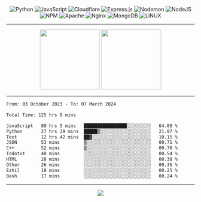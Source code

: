 <div align="center">
  
![Python](https://img.shields.io/badge/python-3670A0?style=for-the-badge&logo=python&logoColor=ffdd54) ![JavaScript](https://img.shields.io/badge/javascript-%23323330.svg?style=for-the-badge&logo=javascript&logoColor=%23F7DF1E) ![Cloudflare](https://img.shields.io/badge/Cloudflare-F38020?style=for-the-badge&logo=Cloudflare&logoColor=white) ![Express.js](https://img.shields.io/badge/express.js-%23404d59.svg?style=for-the-badge&logo=express&logoColor=%2361DAFB) ![Nodemon](https://img.shields.io/badge/NODEMON-%23323330.svg?style=for-the-badge&logo=nodemon&logoColor=%BBDEAD) ![NodeJS](https://img.shields.io/badge/node.js-6DA55F?style=for-the-badge&logo=node.js&logoColor=white) ![NPM](https://img.shields.io/badge/NPM-%23CB3837.svg?style=for-the-badge&logo=npm&logoColor=white) ![Apache](https://img.shields.io/badge/apache-%23D42029.svg?style=for-the-badge&logo=apache&logoColor=white) ![Nginx](https://img.shields.io/badge/nginx-%23009639.svg?style=for-the-badge&logo=nginx&logoColor=white) ![MongoDB](https://img.shields.io/badge/MongoDB-%234ea94b.svg?style=for-the-badge&logo=mongodb&logoColor=white) ![LINUX](https://img.shields.io/badge/Linux-FCC624?style=for-the-badge&logo=linux&logoColor=black)

---


<img src="https://github-readme-streak-stats.herokuapp.com/?user=anotherrandomonline&theme=react" height="160"/>
  
<img src="https://github-readme-stats.vercel.app/api?username=anotherrandomonline&show_icons=true&include_all_commits=true&theme=react" height="160"/>
</div>

---

<!--START_SECTION:waka-->

```txt
From: 03 October 2023 - To: 07 March 2024

Total Time: 125 hrs 8 mins

JavaScript   80 hrs 5 mins   ████████████████░░░░░░░░░   64.00 %
Python       27 hrs 29 mins  █████▒░░░░░░░░░░░░░░░░░░░   21.97 %
Text         12 hrs 42 mins  ██▓░░░░░░░░░░░░░░░░░░░░░░   10.15 %
JSON         53 mins         ▒░░░░░░░░░░░░░░░░░░░░░░░░   00.71 %
C++          52 mins         ▒░░░░░░░░░░░░░░░░░░░░░░░░   00.70 %
Todotxt      40 mins         ░░░░░░░░░░░░░░░░░░░░░░░░░   00.54 %
HTML         28 mins         ░░░░░░░░░░░░░░░░░░░░░░░░░   00.38 %
Other        26 mins         ░░░░░░░░░░░░░░░░░░░░░░░░░   00.35 %
Ezhil        18 mins         ░░░░░░░░░░░░░░░░░░░░░░░░░   00.25 %
Bash         17 mins         ░░░░░░░░░░░░░░░░░░░░░░░░░   00.24 %
```

<!--END_SECTION:waka-->

---

<div align="center">
  
![](https://github-profile-trophy.vercel.app/?username=anotherrandomonline&theme=darkhub&no-frame=true&no-bg=true&margin-w=4)

</div>
